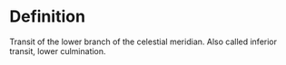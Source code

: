 # Definition

Transit of the lower branch of the celestial meridian. Also called
inferior transit, lower culmination.
